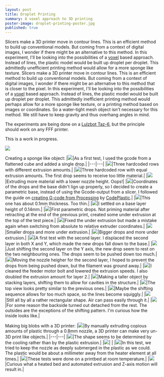 ```yaml
---
layout: post
title: Droplet Printing
summary: A voxel approach to 3D printing
poster-image: droplet-printing-poster.jpg
published: true
---
```

 
Slicers make a 3D printer move in contour lines. This is an efficient method to build up conventional models. But coming from a context of digital images, I wonder if there might be an alternative to this method.
In this experiment, I'll be looking into the possibilities of a [voxel](https://en.wikipedia.org/wiki/Voxel) based approach. Instead of lines, the plastic model would be built up droplet per droplet. 
This admittedly unefficient printing method would allow for a more sponge like texture.
Slicers make a 3D printer move in contour lines. This is an efficient method to build up conventional models. But coming from a context of digital images, I wonder if there might be an alternative to this method that is closer to the pixel.
In this experiment, I'll be looking into the possibilities of a [voxel](https://en.wikipedia.org/wiki/Voxel) based approach. Instead of lines, the plastic model would be built up droplet per droplet.
This admittedly inefficient printing method would perhaps allow for a more sponge like texture, or a printing method based on images or coordinates. So a water-tight mesh object isn't necessary for this method. We still have to keep gravity and thus overhang angles in mind.

The experiments are being done on a [Lulzbot Taz-6](https://www.lulzbot.com/store/printers/lulzbot-taz-6), but the principle should work on any FFF printer.

This is a work in progress.

![](/images/droplet-printing-first-drop.jpg)


Creating a sponge like object:
|![](/images/droplet-printing-01.jpg)|As a first test, I used the gcode from a flattened cube and added a single drop.|
|---|---|
|![](/images/droplet-printing-02.jpg)|Three hardcoded rows with different extrusion amounts.|
|![](/images/droplet-printing-03.jpg)|Three hardcoded row with equal extrusion amounts. The first drop seems to receive too little material.|
|![](/images/droplet-printing-04.jpg)|Extruding more material with a lower nozzle height. Oops!|
|![](/images/droplet-printing-05.jpg)|Coordinates of the drops and the base didn't lign up properly, so I decided to create a parametric base, instead of using the Gcode-output from a slicer. I followed the guide on [creating G-code from Processing](http://www.codeplastic.com/2017/06/05/g-code-with-processing-part-1/) by [CodePlastic](http://www.codeplastic.com).|
|![](/images/droplet-printing-06.jpg)|This one has about 0.1mm thickness. Too thin.|
|![](/images/droplet-printing-07.jpg)|I settled on a base layer height of 0.14mm.|
|![](/images/droplet-printing-08.jpg)|First parametric drops. Not priming material after retracting at the end of the previous print, created some under extrusion at the top of the test piece.|
|![](/images/droplet-printing-09.jpg)|Fixed the under extrusion but made a mistake again when switching from absolute to relative extruder coordinates.|
|![](/images/droplet-printing-10.jpg)|Smaller drops and more under extrusion.|
|![](/images/droplet-printing-11.jpg)|Bigger drops and more under extrusion.|
|![](/images/droplet-printing-12.jpg)|A first test with the second layer. I displaced the second layer in both X and Y, which made the new drops fall down to the base.|
|![](/images/droplet-printing-13.jpg)|Just shifting the second layer on the Y axis, the new drop seem to rest on the two neighbouring ones. The drops seem to be pushed down too much.|
|![](/images/droplet-printing-14.jpg)|Moving the nozzle heigher for the second layer, I hoped to prevent the drops from being pushed down, but the filament was ground away.|
|![](/images/droplet-printing-15.jpg)|I cleaned the feeder motor bolt and lowered the extrusion speeds. I also doubled the extrusion amount for layer 2.|
|![](/images/droplet-printing-16.jpg)|Making a taller object by stacking layers, shifting them to allow for cavities in the structure.|
|![](/images/droplet-printing-17.jpg)|The top view looks pretty similar to the previous ones.|
|![](/images/droplet-printing-18.jpg)|Maybe the shifting sequence allows for too much space, so the lines become squiggly.|
|![](/images/droplet-printing-20.jpg)|Still all by all a rather rectangular shape. Air can pass easily through it.|
|![](/images/droplet-printing-19.jpg)|For some reason the backside turned out detached from the rest. The outsides are the exceptions of the shifting pattern. I'm curious how the inside looks like.|


Making big blobs with a 3D printer:
|![](/images/droplet-printing-22.jpg)|By manually extruding copious amounts of plastic through a 0.8mm nozzle, a 3D printer can make very un-3D print like objects.|
|---|---|
|![](/images/droplet-printing-23.jpg)|The shape seems to be determined by the cooling rather than by the plastic extrusion.|
|![](/images/droplet-printing-27.jpg)| |
|![](/images/droplet-printing-25.jpg)|In this test, we tried to keep the nozzle as deeply submerged in the plastic as we could. The plastic would be about a millimeter away from the heater element at all times.|
|![](/images/droplet-printing-15.jpg)|These tests were done on a printbed at room temperature.|
|![](/images/droplet-printing-15.jpg)|Curious what a heated bed and automated extrusion and Z-axis motion will result in.|
